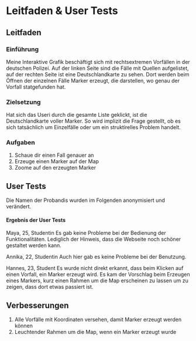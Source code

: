 
# Leitfaden & User Tests

## Leitfaden

### Einführung
Meine Interaktive Grafik beschäftigt sich mit rechtsextremen Vorfällen in der deutschen Polizei. Auf der linken Seite sind die Fälle mit Quellen aufgelistet,   
auf der rechten Seite ist eine Deutschlandkarte zu sehen. Dort werden beim Öffnen der einzelnen Fälle Marker erzeugt, die darstellen, wo genau der Vorfall statgefunden hat.

### Zielsetzung
Hat sich das Useri durch die gesamte Liste geklickt, ist die Deutschlandkarte voller Marker. So wird implizit die Frage gestellt, ob es sich tatsächlich um Einzelfälle oder um ein struktirelles Problem handelt.

### Aufgaben
1. Schaue dir einen Fall genauer an   
2. Erzeuge einen Marker auf der Map   
3. Zoome auf den erzeugten Marker

## User Tests
Die Namen der Probandis wurden im Folgenden anonymisiert und verändert.

#### Ergebnis der User Tests 

Maya, 25, Studentin
Es gab keine Probleme bei der Bedienung der Funktionalitäten. Lediglich der Hinweis, dass die Webseite noch schöner gestaltet werden kann.

Annika, 22, Studentin
Auch hier gab es keine Probleme bei der Benutzung. 

Hannes, 23, Student
Es wurde nicht direkt erkannt, dass beim Klicken auf einen Vorfall, ein Marker erzeugt wird. Es kam der Vorschlag beim Erzeugen eines Markers, kurz einen Rahmen um die Map erscheinen zu lassen um zu zeigen, dass dort etwas passiert ist.  


## Verbesserungen
1. Alle Vorfälle mit Koordinaten versehen, damit Marker erzeugt werden können
2. Leuchtender Rahmen um die Map, wenn ein Marker erzeugt wurde
